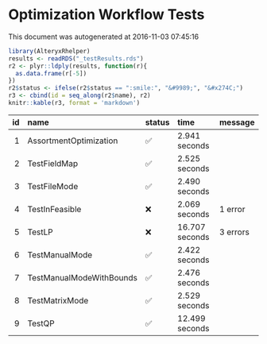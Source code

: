 # Optimization Workflow Tests

This document was autogenerated at 2016-11-03 07:45:16


```r
library(AlteryxRhelper)
results <- readRDS("_testResults.rds")
r2 <- plyr::ldply(results, function(r){
  as.data.frame(r[-5])
})
r2$status <- ifelse(r2$status == ":smile:", "&#9989;", "&#x274C;")
r3 <- cbind(id = seq_along(r2$name), r2)
knitr::kable(r3, format = 'markdown')
```



| id|name                     |status   |time           |message  |
|--:|:------------------------|:--------|:--------------|:--------|
|  1|AssortmentOptimization   |&#9989;  |2.941 seconds  |         |
|  2|TestFieldMap             |&#9989;  |2.525 seconds  |         |
|  3|TestFileMode             |&#9989;  |2.490 seconds  |         |
|  4|TestInFeasible           |&#x274C; |2.069 seconds  |1 error  |
|  5|TestLP                   |&#x274C; |16.707 seconds |3 errors |
|  6|TestManualMode           |&#9989;  |2.422 seconds  |         |
|  7|TestManualModeWithBounds |&#9989;  |2.476 seconds  |         |
|  8|TestMatrixMode           |&#9989;  |2.529 seconds  |         |
|  9|TestQP                   |&#9989;  |12.499 seconds |         |
